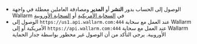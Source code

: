 * الوصول إلى الحساب بدور **النشر** أو **المدير** ومصادقة العاملين معطلة في واجهة Wallarm في [السحابة الأمريكية](https://us1.my.wallarm.com/) أو [السحابة الأوروبية](https://my.wallarm.com/)
* الوصول إلى `https://us1.api.wallarm.com:444` عند العمل مع سحابة Wallarm الأمريكية أو إلى `https://api.wallarm.com:444` عند العمل مع سحابة Wallarm الأوروبية. يرجى التأكد من أن الوصول غير محظور بواسطة جدار الحماية